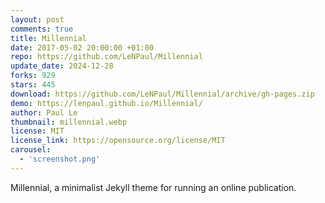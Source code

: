 ```yaml
---
layout: post
comments: true
title: Millennial
date: 2017-05-02 20:00:00 +01:00
repo: https://github.com/LeNPaul/Millennial
update_date: 2024-12-28
forks: 929
stars: 445
download: https://github.com/LeNPaul/Millennial/archive/gh-pages.zip
demo: https://lenpaul.github.io/Millennial/
author: Paul Le
thumbnail: millennial.webp
license: MIT
license_link: https://opensource.org/license/MIT
carousel:
  - 'screenshot.png'
---
```


Millennial, a minimalist Jekyll theme for running an online publication.
